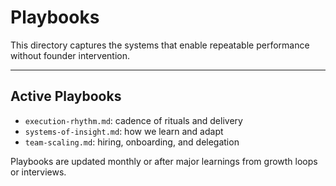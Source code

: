 # Playbooks

This directory captures the systems that enable repeatable performance without founder intervention.

---

## Active Playbooks

- `execution-rhythm.md`: cadence of rituals and delivery
- `systems-of-insight.md`: how we learn and adapt
- `team-scaling.md`: hiring, onboarding, and delegation

Playbooks are updated monthly or after major learnings from growth loops or interviews.
